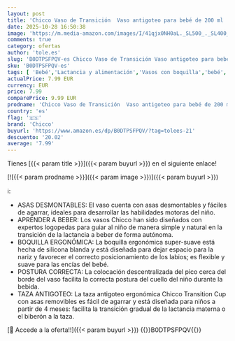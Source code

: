 ```yaml
---
layout: post
title: 'Chicco Vaso de Transición  Vaso antigoteo para bebé de 200 ml  con boquilla ergonómica de silicona  doble válvula antigoteo y 0% BPA  4M+  Azul'
date: 2025-10-28 16:50:38
image: 'https://m.media-amazon.com/images/I/41qjx0NH0aL._SL500_._SL400_.jpg'
comments: true
category: ofertas
author: 'tole.es'
slug: 'B0DTPSFPQV-es Chicco Vaso de Transición Vaso antigoteo para bebé de 200...'
sku: 'B0DTPSFPQV-es'
tags: [ 'Bebé','Lactancia y alimentación','Vasos con boquilla','bebé','chicco','🇪🇸', ]
actualPrice: 7.99 EUR
currency: EUR
price: 7.99
comparePrice: 9.99 EUR
prodname: 'Chicco Vaso de Transición  Vaso antigoteo para bebé de 200 ml  con boquilla ergonómica de silicona  doble válvula antigoteo y 0% BPA  4M+  Azul'
country: 'es'
flag: '🇪🇸'
brand: 'Chicco'
buyurl: 'https://www.amazon.es/dp/B0DTPSFPQV/?tag=tolees-21'
descuento: '20.02'
average: '7.99'
---
```


Tienes [{{< param title >}}]({{< param buyurl >}}) en el siguiente enlace!

[![{{< param prodname >}}]({{< param image >}})]({{< param buyurl >}})

ℹ️:

- ASAS DESMONTABLES: El vaso cuenta con asas desmontables y fáciles de agarrar, ideales para desarrollar las habilidades motoras del niño.
- APRENDER A BEBER: Los vasos Chicco han sido diseñados con expertos logopedas para guiar al niño de manera simple y natural en la transición de la lactancia a beber de forma autónoma.
- BOQUILLA ERGONÓMICA: La boquilla ergonómica super-suave está hecha de silicona blanda y está diseñada para dejar espacio para la nariz y favorecer el correcto posicionamiento de los labios; es flexible y suave para las encías del bebé.
- POSTURA CORRECTA: La colocación descentralizada del pico cerca del borde del vaso facilita la correcta postura del cuello del niño durante la bebida.
- TAZA ANTIGOTEO: La taza antigoteo ergonómica Chicco Transition Cup con asas removibles es fácil de agarrar y está diseñada para niños a partir de 4 meses: facilita la transición gradual de la lactancia materna o el biberón a la taza.

[🛒 Accede a la oferta!!]({{< param buyurl >}})
{{<world>}}B0DTPSFPQV{{</world>}}
